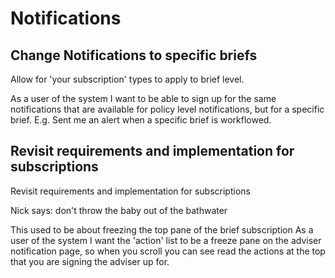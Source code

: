 # Notifications

## Change Notifications to specific briefs
Allow for 'your subscription' types to apply to brief level. 

As a user of the system I want to be able to sign up for the same notifications that are available for policy level notifications, but for a specific brief. E.g. Sent me an alert when a specific brief is workflowed.

## Revisit requirements and implementation for subscriptions

Revisit requirements and implementation for subscriptions

Nick says: don't throw the baby out of the bathwater

This used to be about freezing the top pane of the brief subscription
As a user of the system I want the 'action' list to be a freeze pane on the adviser notification page, so when you scroll you can see read the actions at the top that you are signing the adviser up for. 
